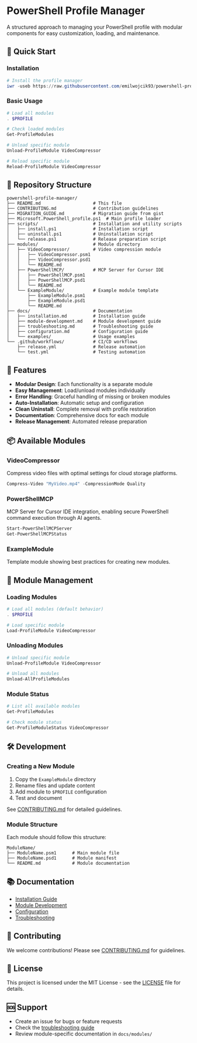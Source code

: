 # PowerShell Profile Manager

A structured approach to managing your PowerShell profile with modular components for easy customization, loading, and maintenance.

## 🚀 Quick Start

### Installation

```powershell
# Install the profile manager
iwr -useb https://raw.githubusercontent.com/emilwojcik93/powershell-profile-manager/main/scripts/install.ps1 | iex
```

### Basic Usage

```powershell
# Load all modules
. $PROFILE

# Check loaded modules
Get-ProfileModules

# Unload specific module
Unload-ProfileModule VideoCompressor

# Reload specific module
Reload-ProfileModule VideoCompressor
```

## 📁 Repository Structure

```
powershell-profile-manager/
├── README.md                    # This file
├── CONTRIBUTING.md              # Contribution guidelines
├── MIGRATION_GUIDE.md           # Migration guide from gist
├── Microsoft.PowerShell_profile.ps1  # Main profile loader
├── scripts/                     # Installation and utility scripts
│   ├── install.ps1              # Installation script
│   ├── uninstall.ps1            # Uninstallation script
│   └── release.ps1              # Release preparation script
├── modules/                     # Module directory
│   ├── VideoCompressor/         # Video compression module
│   │   ├── VideoCompressor.psm1
│   │   ├── VideoCompressor.psd1
│   │   └── README.md
│   ├── PowerShellMCP/           # MCP Server for Cursor IDE
│   │   ├── PowerShellMCP.psm1
│   │   ├── PowerShellMCP.psd1
│   │   └── README.md
│   └── ExampleModule/           # Example module template
│       ├── ExampleModule.psm1
│       ├── ExampleModule.psd1
│       └── README.md
├── docs/                        # Documentation
│   ├── installation.md          # Installation guide
│   ├── module-development.md    # Module development guide
│   ├── troubleshooting.md       # Troubleshooting guide
│   ├── configuration.md         # Configuration guide
│   └── examples/                # Usage examples
└── .github/workflows/           # CI/CD workflows
    ├── release.yml              # Release automation
    └── test.yml                 # Testing automation
```

## 🎯 Features

- **Modular Design**: Each functionality is a separate module
- **Easy Management**: Load/unload modules individually
- **Error Handling**: Graceful handling of missing or broken modules
- **Auto-Installation**: Automatic setup and configuration
- **Clean Uninstall**: Complete removal with profile restoration
- **Documentation**: Comprehensive docs for each module
- **Release Management**: Automated release preparation

## 📦 Available Modules

### VideoCompressor
Compress video files with optimal settings for cloud storage platforms.

```powershell
Compress-Video "MyVideo.mp4" -CompressionMode Quality
```

### PowerShellMCP
MCP Server for Cursor IDE integration, enabling secure PowerShell command execution through AI agents.

```powershell
Start-PowerShellMCPServer
Get-PowerShellMCPStatus
```

### ExampleModule
Template module showing best practices for creating new modules.

## 🔧 Module Management

### Loading Modules
```powershell
# Load all modules (default behavior)
. $PROFILE

# Load specific module
Load-ProfileModule VideoCompressor
```

### Unloading Modules
```powershell
# Unload specific module
Unload-ProfileModule VideoCompressor

# Unload all modules
Unload-AllProfileModules
```

### Module Status
```powershell
# List all available modules
Get-ProfileModules

# Check module status
Get-ProfileModuleStatus VideoCompressor
```

## 🛠️ Development

### Creating a New Module

1. Copy the `ExampleModule` directory
2. Rename files and update content
3. Add module to `$PROFILE` configuration
4. Test and document

See [CONTRIBUTING.md](CONTRIBUTING.md) for detailed guidelines.

### Module Structure

Each module should follow this structure:
```
ModuleName/
├── ModuleName.psm1      # Main module file
├── ModuleName.psd1      # Module manifest
└── README.md            # Module documentation
```

## 📚 Documentation

- [Installation Guide](docs/installation.md)
- [Module Development](docs/module-development.md)
- [Configuration](docs/configuration.md)
- [Troubleshooting](docs/troubleshooting.md)

## 🤝 Contributing

We welcome contributions! Please see [CONTRIBUTING.md](CONTRIBUTING.md) for guidelines.

## 📄 License

This project is licensed under the MIT License - see the [LICENSE](LICENSE) file for details.

## 🆘 Support

- Create an issue for bugs or feature requests
- Check the [troubleshooting guide](docs/troubleshooting.md)
- Review module-specific documentation in `docs/modules/`
